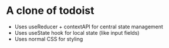 A clone of todoist
===========================

*   Uses useReducer + contextAPI for central state management
*   Uses useState hook for local state (like input fields)
*   Uses normal CSS for styling 
